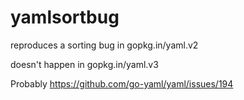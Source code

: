 # yamlsortbug
reproduces a sorting bug in gopkg.in/yaml.v2 

doesn't happen in gopkg.in/yaml.v3

Probably https://github.com/go-yaml/yaml/issues/194

